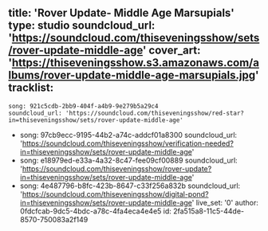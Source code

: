 title: 'Rover Update- Middle Age Marsupials'
type: studio
soundcloud_url: 'https://soundcloud.com/thiseveningsshow/sets/rover-update-middle-age'
cover_art: 'https://thiseveningsshow.s3.amazonaws.com/albums/rover-update-middle-age-marsupials.jpg'
tracklist:
  -
    song: 921c5cdb-2bb9-404f-a4b9-9e279b5a29c4
    soundcloud_url: 'https://soundcloud.com/thiseveningsshow/red-star?in=thiseveningsshow/sets/rover-update-middle-age'
  -
    song: 97cb9ecc-9195-44b2-a74c-addcf01a8300
    soundcloud_url: 'https://soundcloud.com/thiseveningsshow/verification-needed?in=thiseveningsshow/sets/rover-update-middle-age'
  -
    song: e18979ed-e33a-4a32-8c47-fee09cf00889
    soundcloud_url: 'https://soundcloud.com/thiseveningsshow/rover-update?in=thiseveningsshow/sets/rover-update-middle-age'
  -
    song: 4e487796-b8fc-423b-8647-c33f256a832b
    soundcloud_url: 'https://soundcloud.com/thiseveningsshow/digital-pond?in=thiseveningsshow/sets/rover-update-middle-age'
live_set: '0'
author: 0fdcfcab-9dc5-4bdc-a78c-4fa4eca4e4e5
id: 2fa515a8-11c5-44de-8570-750083a2f149
